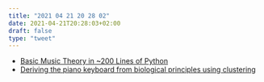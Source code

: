 ```yaml
---
title: "2021 04 21 20 28 02"
date: 2021-04-21T20:28:03+02:00
draft: false
type: "tweet"
---
```

- [Basic Music Theory in ~200 Lines of Python](https://www.mvanga.com/blog/basic-music-theory-in-200-lines-of-python)
- [Deriving the piano keyboard from biological principles using clustering](https://fiftysevendegreesofrad.github.io/JupyterNotes/piano.html)
